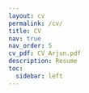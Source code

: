 ```yaml
---
layout: cv
permalink: /cv/
title: CV
nav: true
nav_order: 5
cv_pdf: CV_Arjun.pdf
description: Resume
toc:
  sidebar: left
---
```

